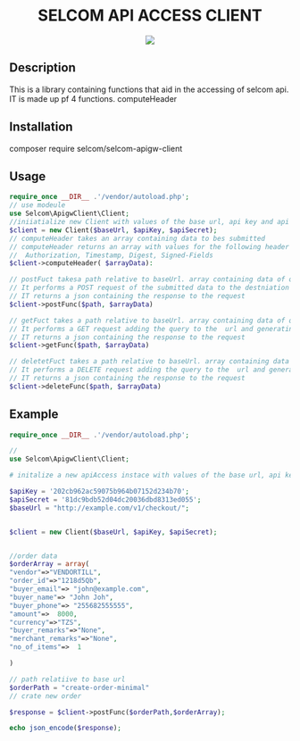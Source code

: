 <h1 align="center">SELCOM API ACCESS CLIENT</h1>

<p align='center'>

<img src="https://img.shields.io/badge/php-%3D%3E7-blue">

</p >

## Description
This is a library containing functions that aid in the accessing of selcom api. IT is made up pf 4 functions.
computeHeader 

## Installation

composer require selcom/selcom-apigw-client
## Usage
```php
require_once __DIR__ .'/vendor/autoload.php';
// use modeule
use Selcom\ApigwClient\Client;
//iniiatialize new Client with values of the base url, api key and api secret
$client = new Client($baseUrl, $apiKey, $apiSecret);
// computeHeader takes an array containing data to bes submitted
// computeHeader returns an array with values for the following header fields: 
//  Authorization, Timestamp, Digest, Signed-Fields
$client->computeHeader( $arrayData):

// postFuct takesa path relative to baseUrl. array containing data of query  
// It performs a POST request of the submitted data to the destniation url generatingg the header internally
// IT returns a json containing the response to the request
$client->postFunc($path, $arrayData)

// getFuct takes a path relative to baseUrl. array containing data of query 
// It performs a GET request adding the query to the  url and generatingg the header internally
// IT returns a json containing the response to the request
$client->getFunc($path, $arrayData)

// deletetFuct takes a path relative to baseUrl. array containing data of query 
// It performs a DELETE request adding the query to the  url and generatingg the header internally
// IT returns a json containing the response to the request
$client->deleteFunc($path, $arrayData)
```

## Example

```php
require_once __DIR__ .'/vendor/autoload.php';

// 
use Selcom\ApigwClient\Client;

# initalize a new apiAccess instace with values of the base url, api key and api secret

$apiKey = '202cb962ac59075b964b07152d234b70';
$apiSecret = '81dc9bdb52d04dc20036dbd8313ed055';
$baseUrl = "http://example.com/v1/checkout/";


$client = new Client($baseUrl, $apiKey, $apiSecret);


//order data
$orderArray = array(
"vendor"=>"VENDORTILL",
"order_id"=>"1218d5Qb",
"buyer_email"=> "john@example.com",
"buyer_name"=> "John Joh",
"buyer_phone"=> "255682555555",
"amount"=>  8000,
"currency"=>"TZS",
"buyer_remarks"=>"None",
"merchant_remarks"=>"None",
"no_of_items"=>  1

)

// path relatiive to base url
$orderPath = "create-order-minimal"
// crate new order

$response = $client->postFunc($orderPath,$orderArray);

echo json_encode($response);

```
